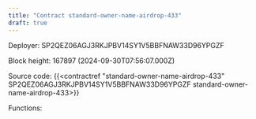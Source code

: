 ```yaml
---
title: "Contract standard-owner-name-airdrop-433"
draft: true
---
```

Deployer: SP2QEZ06AGJ3RKJPBV14SY1V5BBFNAW33D96YPGZF


 



Block height: 167897 (2024-09-30T07:56:07.000Z)

Source code: {{<contractref "standard-owner-name-airdrop-433" SP2QEZ06AGJ3RKJPBV14SY1V5BBFNAW33D96YPGZF standard-owner-name-airdrop-433>}}

Functions:


